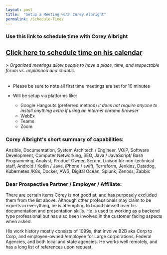 ```yaml
---
layout: post
title:  "Setup a Meeting with Corey Albright"
permalink: /Schedule-Time/
---
```



### Use this link to schedule time with Corey Albright

## [Click here to schedule time on his calendar](https://calendly.com/coreymalbright)


###### > *Organized meetings allow people to have a place, time, and respectable forum vs. unplanned and chaotic.* 
  
  
  
  
  
 - Please be sure to note all first time meetings are set for 10 minutes
 - Will be setup via platforms like: 
  
     - Google Hangouts (preferred method) *it does not require anyone to install anything extra if using an internet chrome browser*
     - WebEx
     - Teams
     - Zoom



### Corey Albright's short summary of capabilities:

Ansible, Documentation, System Architech / Engineer, VOIP, Software Development, Computer Networking, SEO, Java / JavaScript/ Bash Programming, Analyst, Product Owner, Scrum, Liaison for non-technical staff, Android / Kotlin / Java, iPhone / swift, Terraform, Jenkins, Datadog, Kubernetes /K8s, Docker, AWS, Digital Ocean, Splunk, Zenoss, Zabbix



### Dear Prospective Partner / Employer / Affiliate:

There are certain items Corey is not good at, and has purposely excluded them from the list above.  Although other professionals may claim to be experts in everything, he is attempting to brand himself over his documentation and presentation skills.  He is used to working as a backend type professional but has also been involved in the customer facing aspects when asked.

His work history mostly consists of 1099s, that involve B2B aka Corp to Corp, and employee-owned /employee for Large corporations, Federal Agencies, and both local and state agencies.  He works well remotely, and has a long list of references upon request. 




